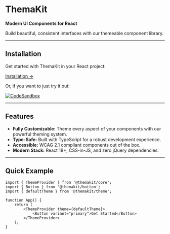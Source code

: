 # ThemaKit

**Modern UI Components for React**

Build beautiful, consistent interfaces with our themeable component library.

---

## Installation

Get started with ThemaKit in your React project:

[Installation →](getting-started/installation.md)

Or, if you want to just try it out: 

[![CodeSandbox](https://assets.codesandbox.io/github/button-edit-green.svg)](https://codesandbox.io/p/sandbox/themakit-demo-95mvfh)

---

## Features

- **Fully Customizable:** Theme every aspect of your components with our powerful theming system.
- **Type-Safe:** Built with TypeScript for a robust development experience.
- **Accessible:** WCAG 2.1 compliant components out of the box.
- **Modern Stack:** React 18+, CSS-in-JS, and zero jQuery dependencies.

---

## Quick Example

```tsx
import { ThemeProvider } from '@themakit/core';
import { Button } from '@themakit/button';
import { defaultTheme } from '@themakit/theme';

function App() {
    return (
        <ThemeProvider theme={defaultTheme}>
            <Button variant="primary">Get Started</Button>
        </ThemeProvider>
    );
}
```